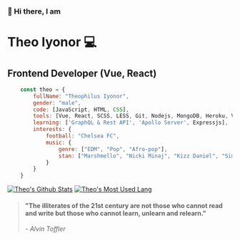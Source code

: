 ### 👋 Hi there, I am
 
Theo Iyonor 💻
==============

Frontend Developer (Vue, React)
----------------------------
``` js
    const theo = { 
        fullName: "Theophilus Iyonor",
        gender: "male", 
        code: [JavaScript, HTML, CSS], 
        tools: [Vue, React, SCSS, LESS, Git, Nodejs, MongoDB, Heroku, Vercel], 
        learning: ['GraphQL & Rest API', 'Apollo Server', Expressjs],
        interests: {
            football: "Chelsea FC",
            music: {
                genre: ["EDM", "Pop", "Afro-pop"],
                stan: ["Marshmello", "Nicki Minaj", "Kizz Daniel", "Simi", "Mayorkun"]
            }
        }
    }

```

[![Theo's Github Stats](https://github-readme-stats.vercel.app/api?username=symplytheo&show_icons=true&hide_title=true)](https://github.com/anuraghazra/github-readme-stats) [![Theo's Most Used Lang](https://github-readme-stats.vercel.app/api/top-langs?username=symplytheo&layout=compact)](https://github.com/anuraghazra/github-readme-stats)

> #### "The illiterates of the 21st century are not those who cannot read and write but those who cannot learn, unlearn and relearn."
>
> *- Alvin Toffler*

